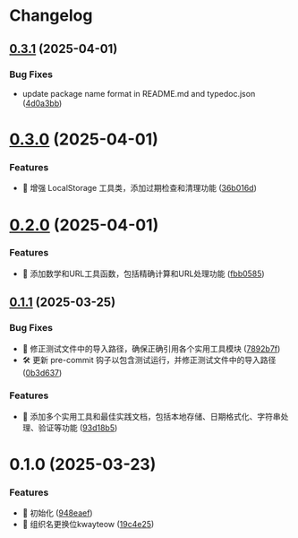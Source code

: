 # Changelog

## [0.3.1](https://github.com/kway-teow/utils/compare/v0.3.0...v0.3.1) (2025-04-01)


### Bug Fixes

* update package name format in README.md and typedoc.json ([4d0a3bb](https://github.com/kway-teow/utils/commit/4d0a3bbf46f76d154a565ab7385ce688fe719668))

# [0.3.0](https://github.com/kway-teow/utils/compare/v0.2.0...v0.3.0) (2025-04-01)


### Features

* 🎸 增强 LocalStorage 工具类，添加过期检查和清理功能 ([36b016d](https://github.com/kway-teow/utils/commit/36b016d735b86e52a50d4e04ff7a48fac388d24a))

# [0.2.0](https://github.com/kway-teow/utils/compare/v0.1.1...v0.2.0) (2025-04-01)


### Features

* 🎸 添加数学和URL工具函数，包括精确计算和URL处理功能 ([fbb0585](https://github.com/kway-teow/utils/commit/fbb0585515af3747a62ba61685a37b487d7d2b1f))

## [0.1.1](https://github.com/kway-teow/utils/compare/v0.1.0...v0.1.1) (2025-03-25)


### Bug Fixes

* 🐛 修正测试文件中的导入路径，确保正确引用各个实用工具模块 ([7892b7f](https://github.com/kway-teow/utils/commit/7892b7f04dc6b494921da189ea33f8690dbb7159))
* 🛠️ 更新 pre-commit 钩子以包含测试运行，并修正测试文件中的导入路径 ([0b3d637](https://github.com/kway-teow/utils/commit/0b3d63787879629f64490b4f1b88fcc169897460))


### Features

* 🎸 添加多个实用工具和最佳实践文档，包括本地存储、日期格式化、字符串处理、验证等功能 ([93d18b5](https://github.com/kway-teow/utils/commit/93d18b573253155fd5c96887027cface731b67de))

# 0.1.0 (2025-03-23)


### Features

* 🎸 初始化 ([948eaef](https://github.com/kway-teow/utils/commit/948eaef951329b89dc4e8c2e6f9bd9fddbc2495b))
* 🎸 组织名更换位kwayteow ([19c4e25](https://github.com/kway-teow/utils/commit/19c4e25be820b532b3efaab4167379ebb1167e5a))
